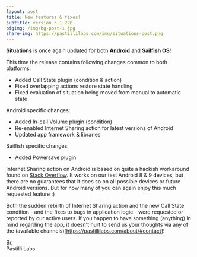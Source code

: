 ```yaml
---
layout: post
title: New features & fixes!
subtitle: version 3.1.220
bigimg: /img/bg-post-1.jpg
share-img: https://pastillilabs.com/img/situations-post.png
---
```


**Situations** is once again updated for both **[Android](https://play.google.com/store/apps/details?id=com.pastillilabs.situations2)** and **Sailfish OS**!

This time the release contains following changes common to both platforms:
- Added Call State plugin (condition & action)
- Fixed overlapping actions restore state handling
- Fixed evaluation of situation being moved from manual to automatic state

Android specific changes:
- Added In-call Volume plugin (condition)
- Re-enabled Internet Sharing action for latest versions of Android
- Updated app framework & libraries

Sailfish specific changes:
- Added Powersave plugin

Internet Sharing action on Android is based on quite a hackish workaround found on [Stack Overflow](https://stackoverflow.com/a/49356255). It works on our test Android 8 & 9 devices, but there are no guarantees that it does so on all possible devices or future Android versions. But for now many of you can again enjoy this much requested feature :)

Both the sudden rebirth of Internet Sharing action and the new Call State condition - and the fixes to bugs in application logic - were requested or reported by our active users. If you happen to have something (anything) in mind regarding the app, it doesn't hurt to send us your thoughts via any of the (available channels)[https://pastillilabs.com/about/#contact]!

Br,  
Pastilli Labs

